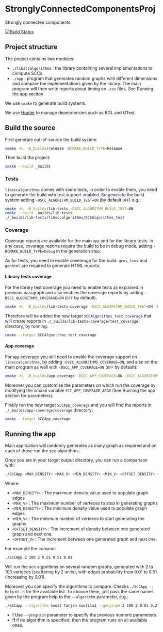# StronglyConnectedComponentsProj
Strongly connected components

[![Build Status](https://travis-ci.com/massimoPerini/StronglyConnectedComponentsProj.svg?token=2zyVh8xUmBzVfC1pCxp9&branch=project-structure)](https://travis-ci.com/massimoPerini/StronglyConnectedComponentsProj)

## Project structure

The project contains two modules:
  - `./libsccalgorithms` : the library containing several implementations to compute SCCs.
  - `./app` : program that generates random graphs with different dimensions and compare the implementations given by the library.
  The main program will then write reports about timing on `.csv` files. See Running the app section.
  
We use `cmake` to generate build systems.

We use [Hunter](https://www.github.com/ruslo/hunter) to manage dependencies such us BGL and GTest.

## Build the source

First generate out-of-source the build system:
``` sh
cmake -H. -B_builds/release -DCMAKE_BUILD_TYPE=Release
```

Then build the project:
```sh
cmake --build _builds
```

### Tests

`libsccalgorithms` comes with some tests, in order to enable them, you need to generate the build with test support enabled.
So generate the build system adding `-DSCC_ALGORITHM_BUILD_TEST=ON` (by default `OFF`) e.g.:

``` sh
cmake -H. -B_builds/lib-tests -DSCC_ALGORITHM_BUILD_TEST=ON
cmake --build _builds/lib-tests
./_builds/lib-tests/libsccalgorithms/SCCAlgorithms_test
```

### Coverage

Coverage reports are available for the main `app` and for the library tests. 
In any case, coverage reports require the build to be in debug mode, 
adding `-DCMAKE_BUILD_TYPE=Debug` in the generation step.

As for tests, you need to enable covereage for the build.
`gcov`, `lcov` and `genhtml` are required to generate HTML reports.

#### Library tests coverage

For the library test coverage you need to enable tests as explained in previous paragraph and also enables 
the coverage reports by adding `-DSCC_ALGORITHMS_COVERAGE=ON` (`OFF` by default).

``` sh
cmake -H. -B_builds/lib-tests-coverage -DSCC_ALGORITHM_BUILD_TEST=ON -DSCC_ALGORITHMS_COVERAGE=ON
```

Therefore will be added the new target `SCCAlgorithms_test_coverage` that will create reports in `./_builds/lib-tests-coverage/test_coverage` directory, 
by running:

``` sh
cmake --target SCCAlgorithms_test_coverage
```

#### App coverage

For `app` coverage you still need to enable the coverage support on `libsccalgorithms`, 
by adding `-DSCC_ALGORITHMS_COVERAGE=ON`, and also on the main program as well with `-DSCC_APP_COVERAGE=ON` (`OFF` by default):

``` sh
cmake -H. -B_builds/app-coverage -DSCC_APP_COVERAGE=ON -DSCC_ALGORITHMS_COVERAGE=ON
```

Moreover you can customise the parameters on which run the coverage by modifying the cmake variable `SCC_APP_COVERAGE_ARGV` (See Running the app section for parameters).

Finally run the new target `SCCApp_coverage` and you will find the reports in `./_builds/app-coverage/coverage` directory:

``` sh
cmake --target SCCApp_coverage
```

## Running the app

Main application will randomly generates as many graph as required and on each of those run the scc algorithms.

Once you are in your target output directory, you can run a comparison with:

```sh
./SCCApp <MAX_DENSITY> <MAX_V> <MIN_DENSITY> <MIN_V> <OFFSET_DENSITY> <OFFSET_V>
```
Where:
  - `<MAX_DENSITY>` : The maximum density value used to populate graph edges
  - `<MAX_V>` : The maximum number of verteces to stop in generating graphs
  - `<MIN_DENSITY>` : The minimum density value used to populate graph edges
  - `<MIN_V>` : The minimum number of verteces to start generating the graphs.
  - `<OFFSET_DENSITY>` : The increment of density between one generated graph and next one.
  - `<OFFSET_V>` : The increment between one generated graph and next one.

For example the comand:

```sh
./SCCApp 2 100 2 0.01 0.51 0.01
```

Will run the scc algorithms on several random graphs, generated with 2 to 100 verteces (scattering by 2 units), with edges probability from 0.01 to 0.51 (increasing by 0.01).

Moreover you can specify the algorithms to compare. Checks `./SCCApp --help` or `-h` for the available list.
To choose them, just pass the same names given by the program help to the `--algorithm` parameter, e.g.:

``` sh
./SCCapp --algorithm boost tarjan nuutila1 --gengraph 2 100 2 0.01 0.3 0.02
```

- **!**  Use `--gengraph` parameter to specify the previous numeric parameters.
- **!!** If no algorithm is specified, then the program runs on all available ones.

